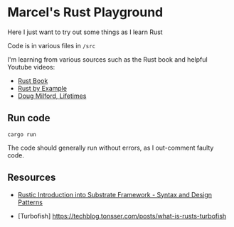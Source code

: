 # Marcel's Rust Playground
Here I just want to try out some things as I learn Rust

Code is in various files in `/src`

I'm learning from various sources such as the Rust book and helpful Youtube videos:

- [Rust Book](https://doc.rust-lang.org/book/)
- [Rust by Example](https://doc.rust-lang.org/rust-by-example/)
- [Doug Milford, Lifetimes](https://www.youtube.com/watch?v=1QoT9fmPYr8)

## Run code
`cargo run`

The code should generally run without errors, as I out-comment faulty code.

## Resources

- [Rustic Introduction into Substrate Framework - Syntax and Design Patterns](https://waszczyk.com/rustic-introduction-into-substrate-framework-syntax-and-design-patterns)

- [Turbofish]
https://techblog.tonsser.com/posts/what-is-rusts-turbofish